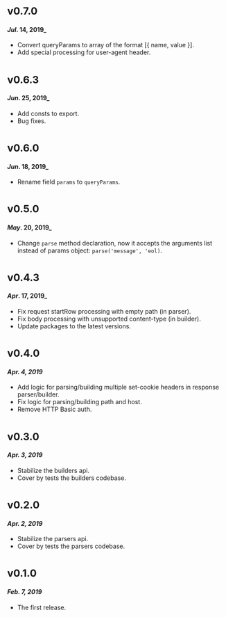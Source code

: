 # <sub>v0.7.0</sub>
#### _Jul_. 14, 2019_

  * Convert queryParams to array of the format [{ name, value }].
  * Add special processing for user-agent header.

# <sub>v0.6.3</sub>
#### _Jun_. 25, 2019_

  * Add consts to export.
  * Bug fixes.

# <sub>v0.6.0</sub>
#### _Jun_. 18, 2019_

  * Rename field `params` to `queryParams`.

# <sub>v0.5.0</sub>
#### _May_. 20, 2019_

 * Change `parse` method declaration, now it accepts the arguments list instead of params object: `parse('message', 'eol)`.

# <sub>v0.4.3</sub>
#### _Apr_. 17, 2019_

 * Fix request startRow processing with empty path (in parser).
 * Fix body processing with unsupported content-type (in builder).
 * Update packages to the latest versions.

# <sub>v0.4.0</sub>
#### _Apr. 4, 2019_

 * Add logic for parsing/building multiple set-cookie headers in response parser/builder.
 * Fix logic for parsing/building path and host.
 * Remove HTTP Basic auth.

# <sub>v0.3.0</sub>
#### _Apr. 3, 2019_

 * Stabilize the builders api.
 * Cover by tests the builders codebase.

# <sub>v0.2.0</sub>
#### _Apr. 2, 2019_

 * Stabilize the parsers api.
 * Cover by tests the parsers codebase.

# <sub>v0.1.0</sub>
#### _Feb. 7, 2019_

 * The first release.
